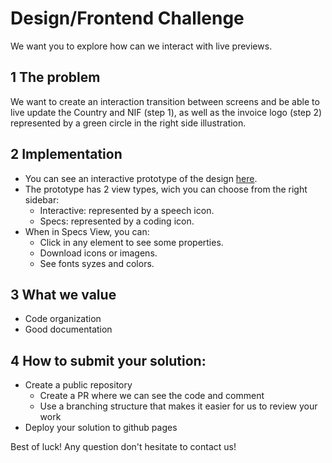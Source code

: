 # Design/Frontend Challenge

We want you to explore how can we interact with live previews.


## 1 The problem

We want to create an interaction transition between screens and be able to live update the Country and NIF (step 1), as well as the invoice logo (step 2) represented by a green circle in the right side illustration.

## 2 Implementation

* You can see an interactive prototype of the design [here](https://xd.adobe.com/view/10cda4f8-1943-47fc-663e-e81f82e34bc9-66fc/).
* The prototype has 2 view types, wich you can choose from the right sidebar:
    * Interactive: represented by a speech icon.
    * Specs: represented by a coding icon.
* When in Specs View, you can:
    * Click in any element to see some properties.
    * Download icons or imagens.
    * See fonts syzes and colors.

## 3 What we value

* Code organization
* Good documentation

## 4 How to submit your solution:

* Create a public repository
  * Create a PR where we can see the code and comment
  * Use a branching structure that makes it easier for us to review your work
* Deploy your solution to github pages

Best of luck!
Any question don't hesitate to contact us!